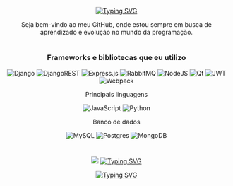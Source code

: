 <div align="center">

[![Typing SVG](https://readme-typing-svg.demolab.com?font=Ubuntu+Mono&duration=2000&pause=3000&color=C8C5F776&center=true&random=false&width=435&lines=Fala+Players,+tranquilos%3F)](https://git.io/typing-svg)

<div>

Seja bem-vindo ao meu GitHub, onde estou sempre em busca de aprendizado e evolução no mundo da programação.

#

<h3>Frameworks e bibliotecas que eu utilizo</h3>

![Django](https://img.shields.io/badge/django-%23092E20.svg?style=for-the-badge&logo=django&logoColor=white) ![DjangoREST](https://img.shields.io/badge/DJANGO-REST-ff1709?style=for-the-badge&logo=django&logoColor=white&color=ff1709&labelColor=gray) ![Express.js](https://img.shields.io/badge/express.js-%23404d59.svg?style=for-the-badge&logo=express&logoColor=%2361DAFB) ![RabbitMQ](https://img.shields.io/badge/Rabbitmq-FF6600?style=for-the-badge&logo=rabbitmq&logoColor=white) ![NodeJS](https://img.shields.io/badge/node.js-6DA55F?style=for-the-badge&logo=node.js&logoColor=white) ![Qt](https://img.shields.io/badge/Qt-%23217346.svg?style=for-the-badge&logo=Qt&logoColor=white) ![JWT](https://img.shields.io/badge/JWT-black?style=for-the-badge&logo=JSON%20web%20tokens) ![Webpack](https://img.shields.io/badge/webpack-%238DD6F9.svg?style=for-the-badge&logo=webpack&logoColor=black)

Principais linguagens

![JavaScript](https://img.shields.io/badge/javascript-%23323330.svg?style=for-the-badge&logo=javascript&logoColor=%23F7DF1E) ![Python](https://img.shields.io/badge/python-3670A0?style=for-the-badge&logo=python&logoColor=ffdd54)

Banco de dados

![MySQL](https://img.shields.io/badge/mysql-%2300f.svg?style=for-the-badge&logo=mysql&logoColor=white)
![Postgres](https://img.shields.io/badge/postgres-%23316192.svg?style=for-the-badge&logo=postgresql&logoColor=white) ![MongoDB](https://img.shields.io/badge/MongoDB-%234ea94b.svg?style=for-the-badge&logo=mongodb&logoColor=white) 

#

![](http://github-profile-summary-cards.vercel.app/api/cards/profile-details?username=JonProg&theme=nord_dark)
[![Typing SVG](https://readme-typing-svg.demolab.com?font=Ubuntu+Mono&duration=2000&pause=2000&color=07F700&vCenter=true&random=false&width=435&lines=%09%CA%95%E3%81%A3%E2%80%A2%E1%B4%A5%E2%80%A2%CA%94%E3%81%A3;%09%CA%95%E3%83%8E%E2%80%A2%E1%B4%A5%E2%80%A2%CA%94%E3%83%8E+%EF%B8%B5+%E2%94%BB%E2%94%81%E2%94%BB)](https://git.io/typing-svg)

<div align="center">

[![Typing SVG](https://readme-typing-svg.demolab.com?font=Ubuntu+Mono&pause=4000&color=C8C5F7&center=true&random=false&width=435&lines=JonProg)](https://git.io/typing-svg)

<div>

